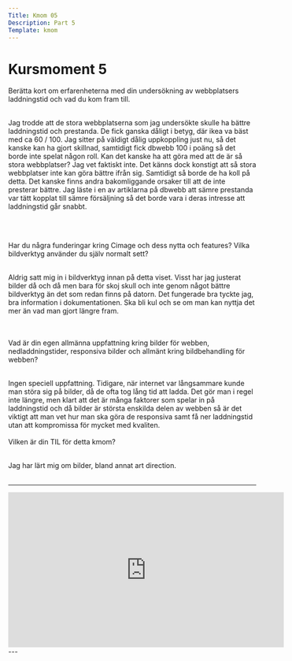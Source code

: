 ```yaml
---
Title: Kmom 05
Description: Part 5
Template: kmom
---
```


Kursmoment 5
==================

Berätta kort om erfarenheterna med din undersökning av webbplatsers laddningstid och vad du kom fram till. <br><br>

Jag trodde att de stora webbplatserna som jag undersökte skulle ha bättre laddningstid och prestanda. De fick ganska dåligt i betyg, där ikea va bäst med ca 60 / 100. Jag sitter på väldigt dålig uppkoppling just nu, så det kanske kan ha gjort skillnad, samtidigt fick dbwebb 100 i poäng så det borde inte spelat någon roll. Kan det kanske ha att göra med att de är så stora webbplatser? Jag vet faktiskt inte. Det känns dock konstigt att så stora webbplatser inte kan göra bättre ifrån sig. Samtidigt så borde de ha koll på detta. Det kanske finns andra bakomliggande orsaker till att de inte presterar bättre. Jag läste i en av artiklarna på dbwebb att sämre prestanda var tätt kopplat till sämre försäljning så det borde vara i deras intresse att laddningstid går snabbt.


<br><br>

Har du några funderingar kring Cimage och dess nytta och features? Vilka bildverktyg använder du själv normalt sett? <br><br>

Aldrig satt mig in i bildverktyg innan på detta viset. Visst har jag justerat bilder då och då men bara för skoj skull och inte genom något bättre bildverktyg än det som redan finns på datorn. Det fungerade bra tyckte jag, bra information i dokumentationen. Ska bli kul och se om man kan nyttja det mer än vad man gjort längre fram. 

<br><br>
Vad är din egen allmänna uppfattning kring bilder för webben, nedladdningstider, responsiva bilder och allmänt kring bildbehandling för  webben? <br><br>

Ingen speciell uppfattning. Tidigare, när internet var långsammare kunde man störa sig på bilder, då de ofta tog lång tid att ladda. Det gör man i regel inte längre, men klart att det är många faktorer som spelar in på laddningstid och då bilder är största enskilda delen av webben så är det viktigt att man vet hur man ska göra de responsiva samt få ner laddningstid utan att kompromissa för mycket med kvaliten.
<br><br>
Vilken är din TIL för detta kmom? <br><br>

Jag har lärt mig om bilder, bland annat art direction.
<br><br>

---

<div class = "embed-container">
    <iframe width="560" height="315" src="https://www.youtube.com/embed/PLGwsW9z7Jk" frameborder="0" allow="accelerometer; autoplay; clipboard-write; encrypted-media; gyroscope; picture-in-picture" allowfullscreen></iframe>

</div>
---